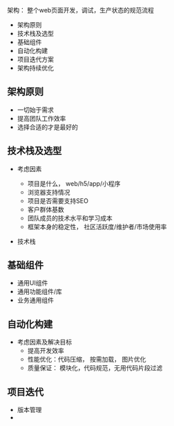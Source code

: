 
架构： 整个web页面开发，调试，生产状态的规范流程

- 架构原则
- 技术栈及选型
- 基础组件
- 自动化构建
- 项目迭代方案
- 架构持续优化

## 架构原则

- 一切始于需求
- 提高团队工作效率
- 选择合适的才是最好的

## 技术栈及选型

- 考虑因素

  - 项目是什么， web/h5/app/小程序
  - 浏览器支持情况
  - 项目是否需要支持SEO
  - 客户群体基数
  - 团队成员的技术水平和学习成本
  - 框架本身的稳定性， 社区活跃度/维护者/市场使用率

- 技术栈

## 基础组件

  - 通用UI组件
  - 通用功能组件/库
  - 业务通用组件

## 自动化构建
- 考虑因素及解决目标
  - 提高开发效率
  - 性能优化：代码压缩， 按需加载， 图片优化
  - 质量保证： 模块化，代码规范，无用代码片段过滤

## 项目迭代

  - 版本管理
  - 